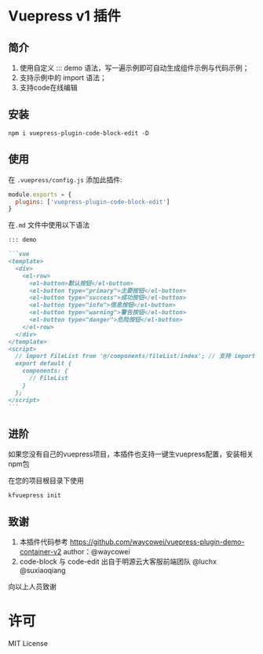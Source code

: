 # Vuepress v1 插件

## 简介

1. 使用自定义 ::: demo 语法，写一遍示例即可自动生成组件示例与代码示例；
2. 支持示例中的 import 语法；
3. 支持code在线编辑

## 安装

```shell
npm i vuepress-plugin-code-block-edit -D
```

## 使用

在 `.vuepress/config.js`  添加此插件:

```js
module.exports = {
  plugins: ['vuepress-plugin-code-block-edit']
}
```

在`.md` 文件中使用以下语法

~~~markdown
::: demo

```vue
<template>
  <div>
    <el-row>
      <el-button>默认按钮</el-button>
      <el-button type="primary">主要按钮</el-button>
      <el-button type="success">成功按钮</el-button>
      <el-button type="info">信息按钮</el-button>
      <el-button type="warning">警告按钮</el-button>
      <el-button type="danger">危险按钮</el-button>
    </el-row>
  </div>
</template>
<script>
  // import FileList from '@/components/fileList/index'; // 支持 import导入
  export default {
    components: {
      // FileList
    }
  };
</script>
```

~~~

## 进阶

如果您没有自己的vuepress项目，本插件也支持一键生vuepress配置，安装相关npm包

在您的项目根目录下使用

```
kfvuepress init
```



## 致谢

1. 本插件代码参考 https://github.com/waycowei/vuepress-plugin-demo-container-v2 
   author：@waycowei
2. code-block 与 code-edit 出自于明源云大客服前端团队 @luchx @suxiaoqiang

向以上人员致谢



# 许可

MIT License